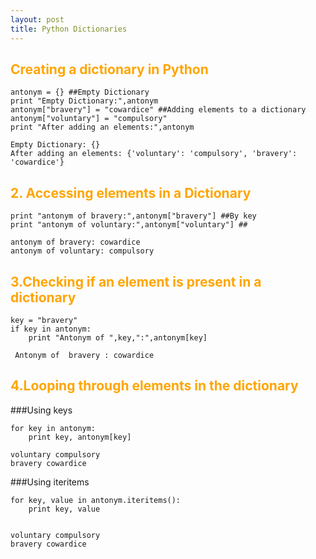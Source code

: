 ```yaml
---
layout: post
title: Python Dictionaries
---
```



## <span style="color:Orange; ">Creating a dictionary in Python</span>


    antonym = {} ##Empty Dictionary
    print "Empty Dictionary:",antonym
    antonym["bravery"] = "cowardice" ##Adding elements to a dictionary
    antonym["voluntary"] = "compulsory"
    print "After adding an elements:",antonym

    Empty Dictionary: {}
    After adding an elements: {'voluntary': 'compulsory', 'bravery': 'cowardice'}



## <span style="color:Orange; ">2. Accessing elements in a Dictionary</span>



    print "antonym of bravery:",antonym["bravery"] ##By key
    print "antonym of voluntary:",antonym["voluntary"] ##

    antonym of bravery: cowardice
    antonym of voluntary: compulsory


## <span style="color:Orange; ">3.Checking if an element is present in a dictionary</span>


    key = "bravery"
    if key in antonym:
        print "Antonym of ",key,":",antonym[key]

     Antonym of  bravery : cowardice


## <span style="color:Orange; ">4.Looping through elements in the dictionary</span>
###Using keys


    for key in antonym:
        print key, antonym[key]

    voluntary compulsory
    bravery cowardice


###Using iteritems


    for key, value in antonym.iteritems():
        print key, value
        

    voluntary compulsory
    bravery cowardice

